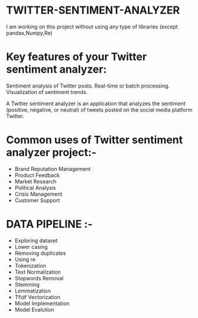 # TWITTER-SENTIMENT-ANALYZER

I am working on this project without using any type of libraries
(except pandas,Numpy,Re)

# Key features of your Twitter sentiment analyzer:

Sentiment analysis of Twitter posts.
Real-time or batch processing.
Visualization of sentiment trends.

A Twitter sentiment analyzer is an application that analyzes the sentiment (positive, negative, or neutral) of tweets posted on the social media platform Twitter.<br>
# Common uses of Twitter sentiment analyzer project:-

* Brand Reputation Management 
* Product Feedback
* Market Research
* Political Analysis 
* Crisis Management
* Customer Support

# DATA PIPELINE :-

* Exploring dataset
* Lower casing
* Removing duplicates
* Using re
* Tokenization
* Text Normalization
* Stopwords Removal
* Stemming
* Lemmatization
* Tfidf Vectorization
* Model Implementation
* Model Evalution
